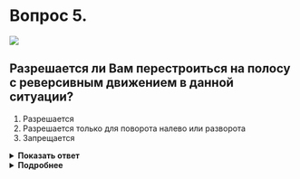 # Вопрос 5.

![](https://s.drom.ru/i24228/pdd/tickets/2016/1543885038.jpg)

## Разрешается ли Вам перестроиться на полосу с реверсивным движением в данной ситуации?

1. Разрешается
2. Разрешается только для поворота налево или разворота
3. Запрещается

<details>
<summary><b>Показать ответ</b></summary>
Правильный ответ: 1
</details>
<details>
<summary><b>Подробнее</b></summary>
Зелёная стрелка реверсивного светофора разрешает движение по реверсивной полосе. Вы можете пересечь двойную прерывистую линию разметки 1.9, для движения по ней, т.е. в попутном направлении.
(Пункт 6.7 ПДД, «Горизонтальная разметка»)
</details>